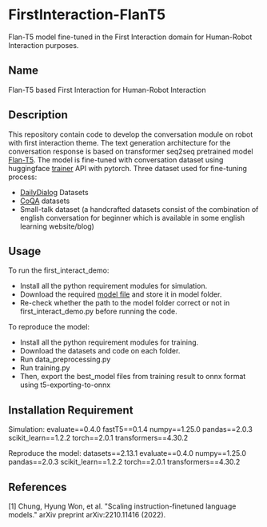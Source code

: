 # FirstInteraction-FlanT5
Flan-T5 model fine-tuned in the First Interaction domain for Human-Robot Interaction purposes.

## Name
Flan-T5 based First Interaction for Human-Robot Interaction

## Description
This repository contain code to develop the conversation module on robot with first interaction theme. The text generation architecture for the conversation response is based on transformer seq2seq pretrained model [Flan-T5](https://huggingface.co/docs/transformers/model_doc/flan-t5). The model is fine-tuned with conversation dataset using huggingface [trainer](https://huggingface.co/docs/transformers/main_classes/trainer) API with pytorch. Three dataset used for fine-tuning process:
- [DailyDialog](https://aclanthology.org/attachments/I17-1099.Datasets.zip) Datasets
- [CoQA](https://stanfordnlp.github.io/coqa/) datasets
- Small-talk dataset (a handcrafted datasets consist of the combination of english conversation for beginner which is available in some english learning website/blog)

## Usage
To run the first_interact_demo:
- Install all the python requirement modules for simulation.
- Download the required [model file](https://seafile.rlp.net/d/8da927ae0b244ece9c39/) and store it in model folder.
- Re-check whether the path to the model folder correct or not in first_interact_demo.py before running the code.

To reproduce the model:
- Install all the python requirement modules for training.
- Download the datasets and code on each folder.
- Run data_preprocessing.py
- Run training.py
- Then, export the best_model files from training result to onnx format using t5-exporting-to-onnx

## Installation Requirement
Simulation:
evaluate==0.4.0
fastT5==0.1.4
numpy==1.25.0
pandas==2.0.3
scikit_learn==1.2.2
torch==2.0.1
transformers==4.30.2

Reproduce the model:
datasets==2.13.1
evaluate==0.4.0
numpy==1.25.0
pandas==2.0.3
scikit_learn==1.2.2
torch==2.0.1
transformers==4.30.2


## References
<a id="1">[1]</a> 
Chung, Hyung Won, et al. "Scaling instruction-finetuned language models." arXiv preprint arXiv:2210.11416 (2022).
